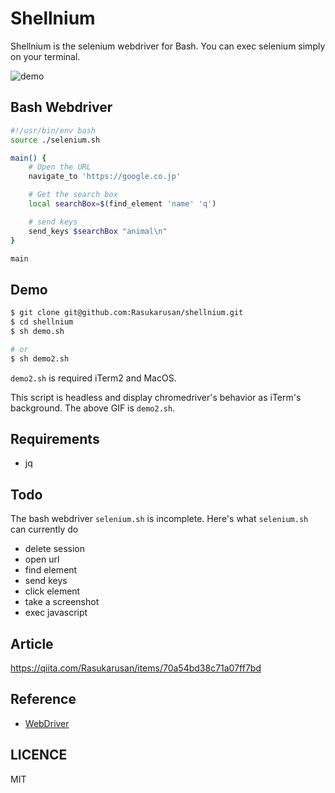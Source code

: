 # Shellnium

Shellnium is the selenium webdriver for Bash.
You can exec selenium simply on your terminal.

![demo](https://user-images.githubusercontent.com/17779386/85990922-aacbd080-ba2d-11ea-8e88-cc9b79075b31.gif)

## Bash Webdriver

```sh
#!/usr/bin/env bash
source ./selenium.sh

main() {
    # Open the URL
    navigate_to 'https://google.co.jp'

    # Get the search box
    local searchBox=$(find_element 'name' 'q')

    # send keys
    send_keys $searchBox "animal\n"
}

main
```

## Demo

```sh
$ git clone git@github.com:Rasukarusan/shellnium.git
$ cd shellnium
$ sh demo.sh

# or
$ sh demo2.sh
```

`demo2.sh` is required iTerm2 and MacOS.

This script is headless and display chromedriver's behavior as iTerm's background.
The above GIF is `demo2.sh`.

## Requirements

- jq

## Todo

The bash webdriver `selenium.sh` is incomplete.
Here's what `selenium.sh` can currently do

- delete session
- open url
- find element
- send keys
- click element
- take a screenshot
- exec javascript

## Article

https://qiita.com/Rasukarusan/items/70a54bd38c71a07ff7bd

## Reference

- [WebDriver](https://www.w3.org/TR/webdriver/)

## LICENCE

MIT
